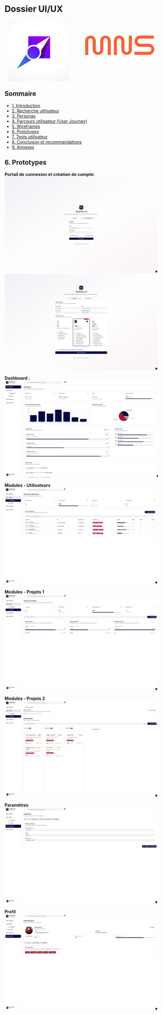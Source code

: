 # Dossier UI/UX

<div style="display: flex; align-items: center; gap: 50px; justify-content: center;">
    <img src="../assets/images/logo_taskforce_light.png" alt="TaskForce Logo" width="200"/>
    <img src="../assets/images/logo_metz_numeric_school.svg" alt="Metz Numeric School Logo" width="230"/>
</div>

## Sommaire

- [1. Introduction](#1-introduction)
- [2. Recherche utilisateur](#2-recherche-utilisateur)
- [3. Personas](#3-personas)
- [4. Parcours utilisateur (User Journey)](#4-parcours-utilisateur-user-journey)
- [5. Wireframes](#5-wireframes)
- [6. Prototypes](#6-prototypes)
- [7. Tests utilisateur](#7-tests-utilisateur)
- [8. Conclusion et recommandations](#8-conclusion-et-recommandations)
- [9. Annexes](#9-annexes)

## 6. Prototypes

**Portail de connexion et création de compte:**
![Portail de connexion - taskforce](../assets/maquettes/login.png)
![Portail de connexion - taskforce](../assets/maquettes/register.png)

**Dashboard :**
![Dashboard - taskforce](../assets/maquettes/dashboard.png)

**Modules - Utilisateurs**
![Utilisateurs - taskforce](../assets/maquettes/module_utilisateurs.png)

**Modules - Projets 1**
![Projets 1 - taskforce](../assets/maquettes/module_projets_1.png)

**Modules - Projets 2**
![Projets 2 - taskforce](../assets/maquettes/module_projets_2.png)

**Paramètres**
![Paramètres - taskforce](../assets/maquettes/parametres.png)

**Profil**
![Profil - taskforce](../assets/maquettes/profile.png)
